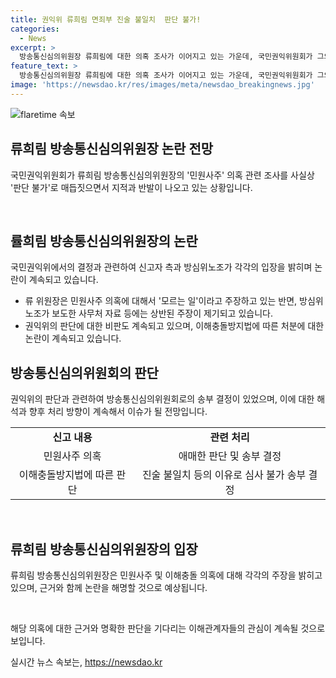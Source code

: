 ```yaml
---
title: 권익위 류희림 면죄부 진술 불일치  판단 불가!
categories:
  - News
excerpt: >
  방송통신심의위원장 류희림에 대한 의혹 조사가 이어지고 있는 가운데, 국민권익위원회가 그의 민원사주 의혹과 이해충돌 관련 조사를 사실상 판단 불가로 결론 내리면서 논란이 되고 있다. 국민권익위는 진술 불일치를 이유로 판단할 수 없다는 입장을 밝혔고, 이에 대해 신고자 쪽에서는 비판을 제기하고 있다. 해당 의혹의 중심에 있는 방송통신심의위원장의 증언과 증거에 대한 권익위의 판단이 논란이 되고 있으며, 이에 대한 관련 당사자들의 입장도 엇갈리고 있다. 이러한 상황에서 방송심의소위원회와의 관계에 대한 비판도 제기되고 있다.
feature_text: >
  방송통신심의위원장 류희림에 대한 의혹 조사가 이어지고 있는 가운데, 국민권익위원회가 그의 민원사주 의혹과 이해충돌 관련 조사를 사실상 판단 불가로 결론 내리면서 논란이 되고 있다. 국민권익위는 진술 불일치를 이유로 판단할 수 없다는 입장을 밝혔고, 이에 대해 신고자 쪽에서는 비판을 제기하고 있다. 해당 의혹의 중심에 있는 방송통신심의위원장의 증언과 증거에 대한 권익위의 판단이 논란이 되고 있으며, 이에 대한 관련 당사자들의 입장도 엇갈리고 있다. 이러한 상황에서 방송심의소위원회와의 관계에 대한 비판도 제기되고 있다.
image: 'https://newsdao.kr/res/images/meta/newsdao_breakingnews.jpg'
---
```


<p><img src="https://newsdao.kr/res/images/meta/newsdao_breakingnews.jpg" alt="flaretime 속보" /></p>

<h2 data-ke-size="size26">류희림 방송통신심의위원장 논란 전망</h2>

<p>국민권익위원회가 류희림 방송통신심의위원장의 '민원사주' 의혹 관련 조사를 사실상 '판단 불가'로 매듭짓으면서 지적과 반발이 나오고 있는 상황입니다.</p>

<p data-ke-size="size16">&nbsp;</p>

<h2 data-ke-size="size24">률희림 방송통신심의위원장의 논란</h2>

<p>국민권익위에서의 결정과 관련하여 신고자 측과 방심위노조가 각각의 입장을 밝히며 논란이 계속되고 있습니다. </p>

<ul>
    <li>류 위원장은 민원사주 의혹에 대해서 '모르는 일'이라고 주장하고 있는 반면, 방심위노조가 보도한 사무처 자료 등에는 상반된 주장이 제기되고 있습니다.</li>
    <li>권익위의 판단에 대한 비판도 계속되고 있으며, 이해충돌방지법에 따른 처분에 대한 논란이 계속되고 있습니다.</li>
</ul>

<h2 data-ke-size="size24">방송통신심의위원회의 판단</h2>

<p>권익위의 판단과 관련하여 방송통신심의위원회로의 송부 결정이 있었으며, 이에 대한 해석과 향후 처리 방향이 계속해서 이슈가 될 전망입니다.</p>

<table>
    <tr>
        <td style="text-align: center; height: 17px;"><b>신고 내용</b></td>
        <td style="text-align: center; height: 17px;"><b>관련 처리</b></td>
    </tr>
    <tr>
        <td style="text-align: center; height: 17px;">민원사주 의혹</td>
        <td style="text-align: center; height: 17px;">애매한 판단 및 송부 결정</td>
    </tr>
    <tr>
        <td style="text-align: center; height: 17px;">이해충돌방지법에 따른 판단</td>
        <td style="text-align: center; height: 17px;">진술 불일치 등의 이유로 심사 불가 송부 결정</td>
    </tr>
</table>

<p data-ke-size="size16">&nbsp;</p>

<h2 data-ke-size="size24">류희림 방송통신심의위원장의 입장</h2>

<p>류희림 방송통신심의위원장은 민원사주 및 이해충돌 의혹에 대해 각각의 주장을 밝히고 있으며, 근거와 함께 논란을 해명할 것으로 예상됩니다.</p>

<p data-ke-size="size16">&nbsp;</p>

<p>해당 의혹에 대한 근거와 명확한 판단을 기다리는 이해관계자들의 관심이 계속될 것으로 보입니다.</p>
실시간 뉴스 속보는, <a href="https://newsdao.kr" rel="dofollow">https://newsdao.kr</a>


